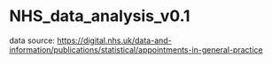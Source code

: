 # NHS_data_analysis_v0.1
data source: https://digital.nhs.uk/data-and-information/publications/statistical/appointments-in-general-practice
